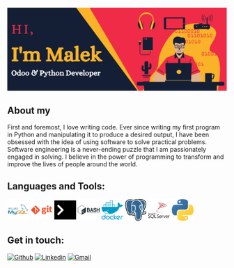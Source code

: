 ![GitHub Logo](https://github.com/MalekShabab/MalekShabab/blob/master/img/MALEK_Abushabab.png)




## About my

First and foremost, I love writing code. Ever since writing my first program in Python and manipulating it to produce a desired output, I have been obsessed with the idea of using software to solve practical problems. Software engineering is a never-ending puzzle that I am passionately engaged in solving. I believe in the power of programming to transform and improve the lives of people around the world.


## Languages and Tools:

<code><img height="50" src="https://github.com/MalekShabab/MalekShabab/blob/master/img/mysql.png"></code>
<code><img height="50" src="https://github.com/MalekShabab/MalekShabab/blob/master/img/git.png"></code>
<code><img height="50" src="https://github.com/MalekShabab/MalekShabab/blob/master/img/terminal.png"></code>
<code><img height="50" src="https://raw.githubusercontent.com/github/explore/80688e429a7d4ef2fca1e82350fe8e3517d3494d/topics/bash/bash.png"></code>
<code><img height="50" src="https://github.com/MalekShabab/MalekShabab/blob/master/img/docker.png"></code>
<code><img height="50" src="https://github.com/MalekShabab/MalekShabab/blob/master/img/postgresql.png"></code>
<code><img height="50" src="https://github.com/MalekShabab/MalekShabab/blob/master/img/sql.png"></code>
<code><img height="50" src="https://github.com/MalekShabab/MalekShabab/blob/master/img/python.png"></code>



<!--
**MalekShabab/MalekShabab** is a ✨ _special_ ✨ repository because its `README.md` (this file) appears on your GitHub profile.

Here are some ideas to get you started:

- 🔭 I’m currently working on ...
- 🌱 I’m currently learning ...
- 👯 I’m looking to collaborate on ...
- 🤔 I’m looking for help with ...
- 💬 Ask me about ...
- 📫 How to reach me: ...
- 😄 Pronouns: ...
- ⚡ Fun fact: ...
-->

## Get in touch:
[![Github](https://img.shields.io/badge/-Github-000?style=flat&logo=Github&logoColor=white)](https://github.com/MalekShabab)
[![Linkedin](https://img.shields.io/badge/-LinkedIn-blue?style=flat&logo=Linkedin&logoColor=white)](https://www.linkedin.com/in/malekshabab/)
[![Gmail](https://img.shields.io/badge/-Gmail-c14438?style=flat&logo=Gmail&logoColor=white)](mailto:mikmik88.mah@gmail.com)
